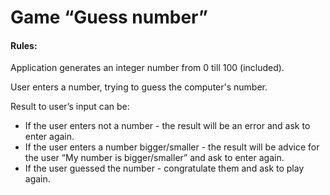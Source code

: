 <h1>Game “Guess number”</h1>
<h4>Rules:</h4>
<p>Application generates an integer number from 0 till 100 (included).</p>
<p>User enters a number, trying to guess the computer's number.</p>
<p>Result to user’s input can be:</p>
<ul>
  <li>If the user enters not a number - the result will be an error and ask to enter again.</li>
  <li>If the user enters a number bigger/smaller - the result will be advice for the user “My number is bigger/smaller” and ask to enter again.</li>
  <li>If the user guessed the number - congratulate them and ask to play again.</li>
</ul>